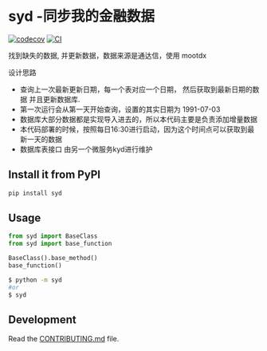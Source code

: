 # syd -同步我的金融数据

[![codecov](https://codecov.io/gh/ryanzhang/syd/branch/main/graph/badge.svg?token=syd_token_here)](https://codecov.io/gh/ryanzhang/syd)
[![CI](https://github.com/ryanzhang/syd/actions/workflows/main.yml/badge.svg)](https://github.com/ryanzhang/syd/actions/workflows/main.yml)

找到缺失的数据, 并更新数据，数据来源是通达信，使用 mootdx

设计思路

* 查询上一次最新更新日期，每一个表对应一个日期， 然后获取到最新日期的数据 并且更新数据库.
* 第一次运行会从第一天开始查询，设置的其实日期为 1991-07-03
* 数据库大部分数据都是实现导入进去的，所以本代码主要是负责添加增量数据
* 本代码部署的时候，按照每日16:30进行启动，因为这个时间点可以获取到最新一天的数据
* 数据库表接口 由另一个微服务kyd进行维护


## Install it from PyPI

```bash
pip install syd
```

## Usage

```py
from syd import BaseClass
from syd import base_function

BaseClass().base_method()
base_function()
```

```bash
$ python -m syd
#or
$ syd
```

## Development

Read the [CONTRIBUTING.md](CONTRIBUTING.md) file.
